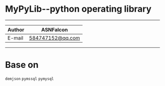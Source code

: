 MyPyLib--python operating library
===========================
****
	
|Author|ASNFalcon|
|---|---
|E-mail|584747152@qq.com


****

# Base on 
`demjson` 
`pymssql` 
`pymysql` 
